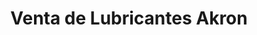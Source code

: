 ---
title: "Venta de Lubricantes Akron"
url: /cochabamba/venta-de-lubricantes-akron/
shop: piezas de automóviles
---